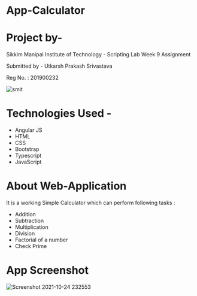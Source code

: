 # App-Calculator 

# Project by-
Sikkim Manipal Institute of Technology - Scripting Lab Week 9 Assignment

Submitted by - Utkarsh Prakash Srivastava

Reg No. : 201900232

![smit](https://user-images.githubusercontent.com/57147530/137695802-3c030782-cbd8-47e0-8f6b-b34b540b06fb.png)


# Technologies Used -

- Angular JS
- HTML
- CSS
- Bootstrap
- Typescript
- JavaScript


# About Web-Application

It is a working Simple Calculator which can perform following tasks : 

- Addition
- Subtraction
- Multiplication
- Division
- Factorial of a number
- Check Prime

# App Screenshot


![Screenshot 2021-10-24 232553](https://user-images.githubusercontent.com/57147530/138606705-3e9ad9e2-750c-41bb-b41e-e831dd9f6d24.png)
